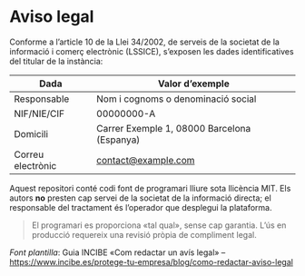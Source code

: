 # Aviso legal

Conforme a l’article 10 de la Llei 34/2002, de serveis de la societat de la informació i comerç electrònic (LSSICE), s’exposen les dades identificatives del titular de la instància:

| Dada | Valor d’exemple |
|------|-----------------|
| Responsable | Nom i cognoms o denominació social |
| NIF/NIE/CIF | 00000000-A |
| Domicili | Carrer Exemple 1, 08000 Barcelona (Espanya) |
| Correu electrònic | contact@example.com |

Aquest repositori conté codi font de programari lliure sota llicència MIT.
Els autors **no** presten cap servei de la societat de la informació directa; el responsable del tractament és l’operador que desplegui la plataforma.

> El programari es proporciona «tal qual», sense cap garantia. L’ús en producció requereix una revisió pròpia de compliment legal.

*Font plantilla*: Guia INCIBE «Com redactar un avís legal» – https://www.incibe.es/protege-tu-empresa/blog/como-redactar-aviso-legal 